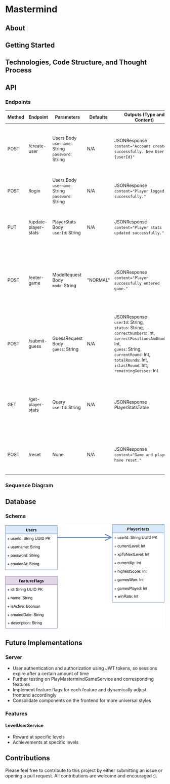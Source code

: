 # Mastermind

## About

## Getting Started

## Technologies, Code Structure, and Thought Process


## API
### Endpoints

| Method | Endpoint             | Parameters                                             | Defaults | Outputs (Type and Content)                                                                                                                                                                                                                                | Purpose                                                                                                                                   |
|--------|----------------------|--------------------------------------------------------|----------|-----------------------------------------------------------------------------------------------------------------------------------------------------------------------------------------------------------------------------------------------------------|-------------------------------------------------------------------------------------------------------------------------------------------|
| POST   | /create-user         | Users Body<br/> ```username```: String<br/> ```password```: String | N/A      | JSONResponse<br/> ```content="Account created successfully. New User Id: {userId}"```                                                                                                                                                                     | Creates both a new user in the database with a hashed password and a player instance for immediate gameplay.                              |
| POST   | /login               | Users Body<br/> ```username```: String<br/> ```password```: String | N/A      | JSONResponse<br/> ```content="Player logged in successfully."```                                                                                                                                                                                          | Logs user in and loads their player stats and data for immediate gameplay.                                                                |
| PUT    | /update-player-stats | PlayerStats Body<br/> ```userId```: String                   | N/A      | JSONResponse<br/> ```content="Player stats updated successfully."```                                                                                                                                                                                      | Updates PlayerStats table with player's new stats acquired after finishing a game.                                                        |
| POST   | /enter-game          | ModeRequest Body<br/> ```mode```: String                     | "NORMAL" | JSONResponse<br/> ```content="Player successfully entered game."```                                                                                                                                                                                       | Enters user into the game by populating the game with the corresponding configurations based on the difficulty mode (defaults to Normal). |
| POST   | /submit-guess        | GuessRequest Body<br/> ```guess```: String                   | N/A      | JSONResponse<br/> ```userId```: String,<br/> ```status```: String,<br/> ```correctNumbers```: Int,<br/> ```correctPositionsAndNumbers```: Int,<br/> ```guess```: String,<br/> ```currentRound```: Int,<br/> ```totalRounds```: Int,<br/> ```isLastRound```: Int,<br/> ```remainingGuesses```: Int | Submits a player's guess for validation and evaluation in order to generate a hint, win, or lose.                                         |
| GET    | /get-player-stats    | Query<br/> ```userId```: String                              | N/A      | JSONResponse<br/> PlayerStatsTable                                                                                                                                                                                                                        | Returns player's stats directly from the database as validation to be displayed for the user on the frontend at the end of a game.        |
| POST   | /reset               | None                                                   | N/A      | JSONResponse<br/>  ```content="Game and player have reset."```                                                                                                                                                                                            | Resets both in-memory player instance and game instance for fresh login.                                                                  |

### Sequence Diagram

## Database
### Schema
![Database Schema](assets/MastermindDatabaseSchema.svg)

## Future Implementations

### Server
- User authentication and authorization using JWT tokens, so sessions expire after a certain amount of time
- Further testing on PlayMastermindGameService and corresponding features
- Implement feature flags for each feature and dynamically adjust frontend accordingly
- Consolidate components on the frontend for more universal styles

### Features
#### LevelUserService
- Reward at specific levels
- Achievements at specific levels

## Contributions
Please feel free to contribute to this project by either submitting an issue or opening a pull request. All contributions
are welcome and encouraged :).

